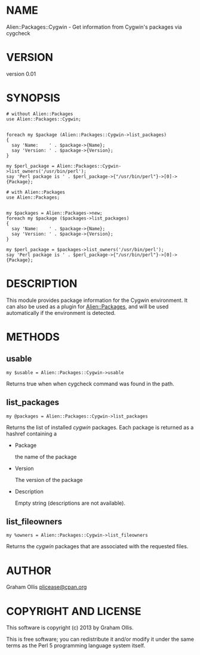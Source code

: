 # NAME

Alien::Packages::Cygwin - Get information from Cygwin's packages via cygcheck

# VERSION

version 0.01

# SYNOPSIS

    # without Alien::Packages
    use Alien::Packages::Cygwin;
    

    foreach my $package (Alien::Packages::Cygwin->list_packages)
    {
      say 'Name:    ' . $package->{Name};
      say 'Version: ' . $package->{Version};
    }

    my $perl_package = Alien::Packages::Cygwin->list_owners('/usr/bin/perl');
    say 'Perl package is ' . $perl_package->{"/usr/bin/perl"}->[0]->{Package};

    # with Alien::Packages
    use Alien::Packages;
    

    my $packages = Alien::Packages->new;
    foreach my $package ($packages->list_packages)
    {
      say 'Name:    ' . $package->{Name};
      say 'Version: ' . $package->{Version};
    }

    my $perl_package = $packages->list_owners('/usr/bin/perl');
    say 'Perl package is ' . $perl_package->{"/usr/bin/perl"}->[0]->{Package};

# DESCRIPTION

This module provides package information for the Cygwin environment.
It can also be used as a plugin for [Alien::Packages](http://search.cpan.org/perldoc?Alien::Packages), and will be
used automatically if the environment is detected.

# METHODS

## usable

    my $usable = Alien::Packages::Cygwin->usable

Returns true when when cygcheck command was found in the path.

## list\_packages

    my @packages = Alien::Packages::Cygwin->list_packages

Returns the list of installed _cygwin_ packages.  Each package
is returned as a hashref containing a

- Package

    the name of the package

- Version

    The version of the package

- Description

    Empty string (descriptions are not available).

## list\_fileowners

    my %owners = Alien::Packages::Cygwin->list_fileowners

Returns the _cygwin_ packages that are associated with the requested files.

# AUTHOR

Graham Ollis <plicease@cpan.org>

# COPYRIGHT AND LICENSE

This software is copyright (c) 2013 by Graham Ollis.

This is free software; you can redistribute it and/or modify it under
the same terms as the Perl 5 programming language system itself.
